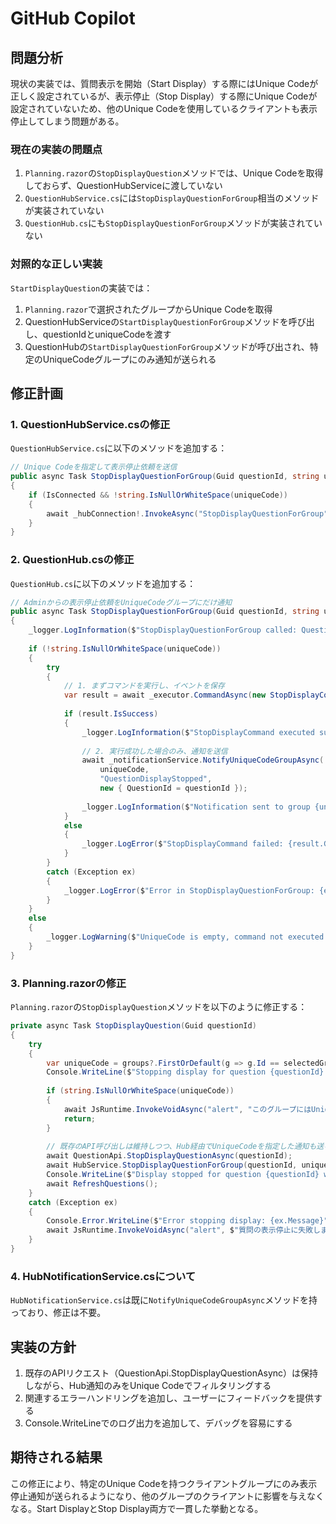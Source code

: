 # GitHub Copilot

## 問題分析

現状の実装では、質問表示を開始（Start Display）する際にはUnique Codeが正しく設定されているが、表示停止（Stop Display）する際にUnique Codeが設定されていないため、他のUnique Codeを使用しているクライアントも表示停止してしまう問題がある。

### 現在の実装の問題点

1. `Planning.razor`の`StopDisplayQuestion`メソッドでは、Unique Codeを取得しておらず、QuestionHubServiceに渡していない
2. `QuestionHubService.cs`には`StopDisplayQuestionForGroup`相当のメソッドが実装されていない
3. `QuestionHub.cs`にも`StopDisplayQuestionForGroup`メソッドが実装されていない

### 対照的な正しい実装

`StartDisplayQuestion`の実装では：
1. `Planning.razor`で選択されたグループからUnique Codeを取得
2. QuestionHubServiceの`StartDisplayQuestionForGroup`メソッドを呼び出し、questionIdとuniqueCodeを渡す
3. QuestionHubの`StartDisplayQuestionForGroup`メソッドが呼び出され、特定のUniqueCodeグループにのみ通知が送られる

## 修正計画

### 1. QuestionHubService.csの修正

`QuestionHubService.cs`に以下のメソッドを追加する：

```csharp
// Unique Codeを指定して表示停止依頼を送信
public async Task StopDisplayQuestionForGroup(Guid questionId, string uniqueCode)
{
    if (IsConnected && !string.IsNullOrWhiteSpace(uniqueCode))
    {
        await _hubConnection!.InvokeAsync("StopDisplayQuestionForGroup", questionId, uniqueCode);
    }
}
```

### 2. QuestionHub.csの修正

`QuestionHub.cs`に以下のメソッドを追加する：

```csharp
// Adminからの表示停止依頼をUniqueCodeグループにだけ通知
public async Task StopDisplayQuestionForGroup(Guid questionId, string uniqueCode)
{
    _logger.LogInformation($"StopDisplayQuestionForGroup called: QuestionId={questionId}, UniqueCode={uniqueCode}");
    
    if (!string.IsNullOrWhiteSpace(uniqueCode))
    {
        try
        {
            // 1. まずコマンドを実行し、イベントを保存
            var result = await _executor.CommandAsync(new StopDisplayCommand(questionId));
            
            if (result.IsSuccess)
            {
                _logger.LogInformation($"StopDisplayCommand executed successfully for question {questionId}");
                
                // 2. 実行成功した場合のみ、通知を送信
                await _notificationService.NotifyUniqueCodeGroupAsync(
                    uniqueCode, 
                    "QuestionDisplayStopped", 
                    new { QuestionId = questionId });
                
                _logger.LogInformation($"Notification sent to group {uniqueCode} for question {questionId}");
            }
            else
            {
                _logger.LogError($"StopDisplayCommand failed: {result.GetException()?.Message}");
            }
        }
        catch (Exception ex)
        {
            _logger.LogError($"Error in StopDisplayQuestionForGroup: {ex.Message}");
        }
    }
    else
    {
        _logger.LogWarning($"UniqueCode is empty, command not executed for question {questionId}");
    }
}
```

### 3. Planning.razorの修正

`Planning.razor`の`StopDisplayQuestion`メソッドを以下のように修正する：

```csharp
private async Task StopDisplayQuestion(Guid questionId)
{
    try
    {
        var uniqueCode = groups?.FirstOrDefault(g => g.Id == selectedGroupId)?.UniqueCode ?? "";
        Console.WriteLine($"Stopping display for question {questionId} (UniqueCode: {uniqueCode})...");
        
        if (string.IsNullOrWhiteSpace(uniqueCode))
        {
            await JsRuntime.InvokeVoidAsync("alert", "このグループにはUniqueCodeが設定されていません。グループを編集してUniqueCodeを自動生成してください。");
            return;
        }
        
        // 既存のAPI呼び出しは維持しつつ、Hub経由でUniqueCodeを指定した通知も送る
        await QuestionApi.StopDisplayQuestionAsync(questionId);
        await HubService.StopDisplayQuestionForGroup(questionId, uniqueCode);
        Console.WriteLine($"Display stopped for question {questionId} with UniqueCode: {uniqueCode}");
        await RefreshQuestions();
    }
    catch (Exception ex)
    {
        Console.Error.WriteLine($"Error stopping display: {ex.Message}");
        await JsRuntime.InvokeVoidAsync("alert", $"質問の表示停止に失敗しました: {ex.Message}");
    }
}
```

### 4. HubNotificationService.csについて

`HubNotificationService.cs`は既に`NotifyUniqueCodeGroupAsync`メソッドを持っており、修正は不要。

## 実装の方針

1. 既存のAPIリクエスト（QuestionApi.StopDisplayQuestionAsync）は保持しながら、Hub通知のみをUnique Codeでフィルタリングする
2. 関連するエラーハンドリングを追加し、ユーザーにフィードバックを提供する
3. Console.WriteLineでのログ出力を追加して、デバッグを容易にする

## 期待される結果

この修正により、特定のUnique Codeを持つクライアントグループにのみ表示停止通知が送られるようになり、他のグループのクライアントに影響を与えなくなる。Start DisplayとStop Display両方で一貫した挙動となる。